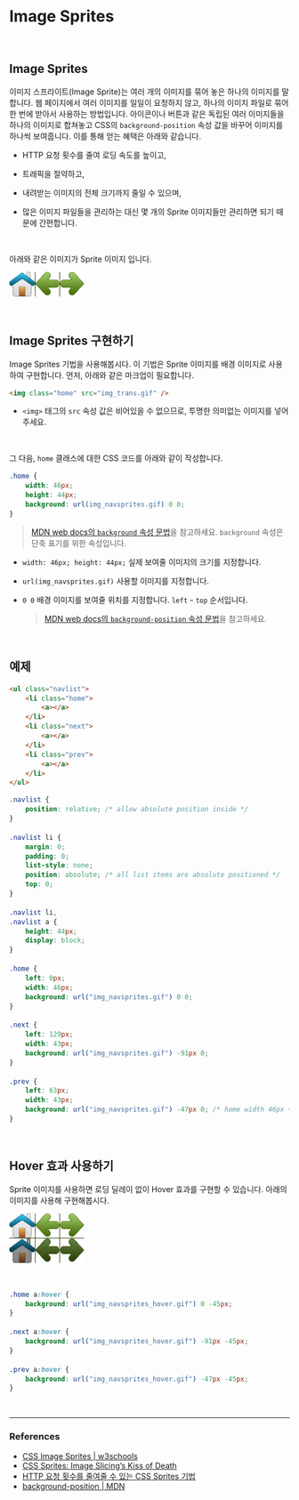 # Image Sprites

<br>

## Image Sprites

이미지 스프라이트(Image Sprite)는 여러 개의 이미지를 묶어 놓은 하나의 이미지를 말합니다. 웹 페이지에서 여러 이미지를 일일이 요청하지 않고, 하나의 이미지 파일로 묶어 한 번에 받아서 사용하는 방법입니다. 아이콘이나 버튼과 같은 독립된 여러 이미지들을 하나의 이미지로 합쳐놓고 CSS의 `background-position` 속성 값을 바꾸어 이미지를 하나씩 보여줍니다. 이를 통해 얻는 혜택은 아래와 같습니다.

- HTTP 요청 횟수를 줄여 로딩 속도를 높이고,

- 트래픽을 절약하고,

- 내려받는 이미지의 전체 크기까지 줄일 수 있으며,

- 많은 이미지 파일들을 관리하는 대신 몇 개의 Sprite 이미지들만 관리하면 되기 때문에 간편합니다.

<br>

아래와 같은 이미지가 Sprite 이미지 입니다.

![sprite1](./../img/sprite1.gif)

<br>

## Image Sprites 구현하기

Image Sprites 기법을 사용해봅시다. 이 기법은 Sprite 이미지를 배경 이미지로 사용하여 구현합니다. 먼저, 아래와 같은 마크업이 필요합니다.

```html
<img class="home" src="img_trans.gif" />
```

- `<img>` 태그의 `src` 속성 값은 비어있을 수 없으므로, 투명한 의미없는 이미지를 넣어주세요.

<br>

그 다음, `home` 클래스에 대한 CSS 코드를 아래와 같이 작성합니다.

```css
.home {
	width: 46px;
	height: 44px;
	background: url(img_navsprites.gif) 0 0;
}
```

> [MDN web docs의 `background` 속성 문법](https://developer.mozilla.org/ko/docs/Web/CSS/background)을 참고하세요. `background` 속성은 단축 표기를 위한 속성입니다.

- `width: 46px; height: 44px;` 실제 보여줄 이미지의 크기를 지정합니다.

- `url(img_navsprites.gif)` 사용할 이미지를 지정합니다.

- `0 0` 배경 이미지를 보여줄 위치를 지정합니다. `left` - `top` 순서입니다.
  > [MDN web docs의 `background-position` 속성 문법](https://developer.mozilla.org/en-US/docs/Web/CSS/background-position)을 참고하세요.

<br>

## 예제

```html
<ul class="navlist">
	<li class="home">
		<a></a>
	</li>
	<li class="next">
		<a></a>
	</li>
	<li class="prev">
		<a></a>
	</li>
</ul>
```

```css
.navlist {
	position: relative; /* allow absolute position inside */
}

.navlist li {
	margin: 0;
	padding: 0;
	list-style: none;
	position: absolute; /* all list items are absolute positioned */
	top: 0;
}

.navlist li,
.navlist a {
	height: 44px;
	display: block;
}

.home {
	left: 0px;
	width: 46px;
	background: url("img_navsprites.gif") 0 0;
}

.next {
	left: 129px;
	width: 43px;
	background: url("img_navsprites.gif") -91px 0;
}

.prev {
	left: 63px;
	width: 43px;
	background: url("img_navsprites.gif") -47px 0; /* home width 46px + line 1px */
}
```

<br>

## Hover 효과 사용하기

Sprite 이미지를 사용하면 로딩 딜레이 없이 Hover 효과를 구현할 수 있습니다. 아래의 이미지를 사용해 구현해봅시다.

![sprite2](./../img/sprite2.gif)

<br>

```css
.home a:hover {
	background: url("img_navsprites_hover.gif") 0 -45px;
}

.next a:hover {
	background: url("img_navsprites_hover.gif") -91px -45px;
}

.prev a:hover {
	background: url("img_navsprites_hover.gif") -47px -45px;
}
```

<br>

---

### References

- [CSS Image Sprites | w3schools](https://www.w3schools.com/css/css_image_sprites.asp)
- [CSS Sprites: Image Slicing’s Kiss of Death](https://alistapart.com/article/sprites/)
- [HTTP 요청 횟수를 줄여줄 수 있는 CSS Sprites 기법](https://appletree.or.kr/blog/web-development/css/http-%EC%9A%94%EC%B2%AD-%ED%9A%9F%EC%88%98%EB%A5%BC-%EC%A4%84%EC%97%AC%EC%A4%84-%EC%88%98-%EC%9E%88%EB%8A%94-css-sprites-%EA%B8%B0%EB%B2%95/)
- [background-position | MDN](https://developer.mozilla.org/en-US/docs/Web/CSS/background-position)
